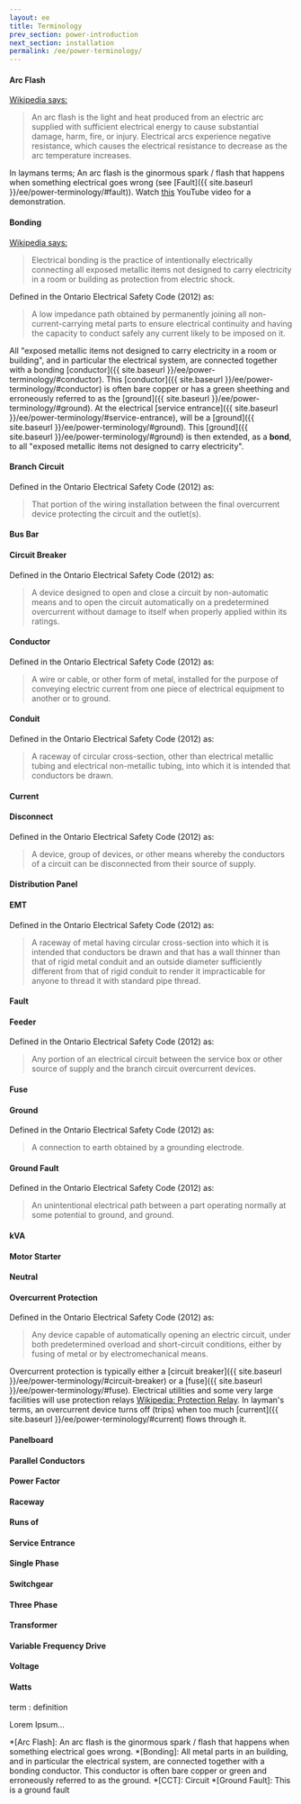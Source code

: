 ```yaml
---
layout: ee
title: Terminology
prev_section: power-introduction
next_section: installation
permalink: /ee/power-terminology/
---
```


#### Arc Flash
[Wikipedia says:](http://en.wikipedia.org/wiki/Arc_flash)

> An arc flash is the light and heat produced from an electric arc supplied with sufficient electrical energy to cause substantial damage, harm, fire, or injury. Electrical arcs experience negative resistance, which causes the electrical resistance to decrease as the arc temperature increases.  

In laymans terms; An arc flash is the ginormous spark / flash that happens when something electrical goes wrong (see [Fault]({{ site.baseurl }}/ee/power-terminology/#fault)). Watch [this](http://goo.gl/KFDkxk) YouTube video for a demonstration.


#### Bonding
[Wikipedia says:](en.wikipedia.org/wiki/Electrical_bonding)

> Electrical bonding is the practice of intentionally electrically connecting all exposed metallic items not designed to carry electricity in a room or building as protection from electric shock.

Defined in the Ontario Electrical Safety Code (2012) as:

> A low impedance path obtained by permanently joining all non-current-carrying metal parts to
ensure electrical continuity and having the capacity to conduct safely any current likely to be imposed on it.

All "exposed metallic items not designed to carry electricity in a room or building", and in particular the electrical system, are connected together with a bonding [conductor]({{ site.baseurl }}/ee/power-terminology/#conductor). This [conductor]({{ site.baseurl }}/ee/power-terminology/#conductor) is often bare copper or has a green sheething and erroneously referred to as the [ground]({{ site.baseurl }}/ee/power-terminology/#ground). At the electrical [service entrance]({{ site.baseurl }}/ee/power-terminology/#service-entrance), will be a [ground]({{ site.baseurl }}/ee/power-terminology/#ground). This [ground]({{ site.baseurl }}/ee/power-terminology/#ground) is then extended, as a **bond**, to all "exposed metallic items not designed to carry electricity".

#### Branch Circuit

Defined in the Ontario Electrical Safety Code (2012) as:

> That portion of the wiring installation between the final overcurrent device protecting the circuit and the outlet(s).

#### Bus Bar

#### Circuit Breaker

Defined in the Ontario Electrical Safety Code (2012) as:

> A device designed to open and close a circuit by non-automatic means and to open the circuit automatically on a predetermined overcurrent without damage to itself when properly applied within its ratings.

#### Conductor

Defined in the Ontario Electrical Safety Code (2012) as:

> A wire or cable, or other form of metal, installed for the purpose of conveying electric current from one piece of electrical equipment to another or to ground.

#### Conduit

Defined in the Ontario Electrical Safety Code (2012) as:

> A raceway of circular cross-section, other than electrical metallic tubing and electrical non-metallic tubing, into which it is intended that conductors be drawn.

#### Current

#### Disconnect

Defined in the Ontario Electrical Safety Code (2012) as:

> A device, group of devices, or other means whereby the conductors of a circuit can be disconnected from their source of supply.

#### Distribution Panel

#### EMT

Defined in the Ontario Electrical Safety Code (2012) as:

> A raceway of metal having circular cross-section into which it is intended that conductors be drawn and that has a wall thinner than that of rigid metal conduit and an outside diameter sufficiently different from that of rigid conduit to render it impracticable for anyone to thread it with standard pipe thread.

#### Fault

#### Feeder

Defined in the Ontario Electrical Safety Code (2012) as:

>Any portion of an electrical circuit between the service box or other source of supply and the branch circuit overcurrent devices.

#### Fuse

#### Ground

Defined in the Ontario Electrical Safety Code (2012) as:

> A connection to earth obtained by a grounding electrode.

#### Ground Fault

Defined in the Ontario Electrical Safety Code (2012) as:

> An unintentional electrical path between a part operating normally at some potential to ground, and ground.

#### kVA

#### Motor Starter

#### Neutral

#### Overcurrent Protection

Defined in the Ontario Electrical Safety Code (2012) as:

> Any device capable of automatically opening an electric circuit, under both predetermined overload and short-circuit conditions, either by fusing of metal or by electromechanical means.

Overcurrent protection is typically either a [circuit breaker]({{ site.baseurl }}/ee/power-terminology/#circuit-breaker) or a [fuse]({{ site.baseurl }}/ee/power-terminology/#fuse). Electrical utilities and some very large facilities will use protection relays [Wikipedia: Protection Relay](http://en.wikipedia.org/wiki/Protective_relay). In layman's terms, an overcurrent device turns off (trips) when too much [current]({{ site.baseurl }}/ee/power-terminology/#current) flows through it. 

#### Panelboard

#### Parallel Conductors

#### Power Factor

#### Raceway

#### Runs of

#### Service Entrance

#### Single Phase

#### Switchgear

#### Three Phase

#### Transformer

#### Variable Frequency Drive

#### Voltage

#### Watts




term
: definition

Lorem Ipsum...

*[Arc Flash]: An arc flash is the ginormous spark / flash that happens when something electrical goes wrong.
*[Bonding]: All metal parts in an building, and in particular the electrical system, are connected together with a bonding conductor. This conductor is often bare copper or green and erroneously referred to as the ground.
*[CCT]: Circuit
*[Ground Fault]: This is a ground fault
